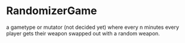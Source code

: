 # RandomizerGame
a gametype or mutator (not decided yet) where every n minutes every player gets their weapon swapped out with a random weapon. 
